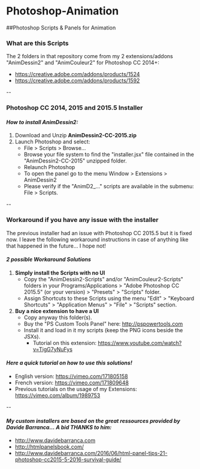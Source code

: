 # Photoshop-Animation
##Photoshop Scripts & Panels for Animation


### What are this Scripts
The 2 folders in that repository come from my 2 extensions/addons "AnimDessin2" and "AnimCouleur2" for Photoshop CC 2014+:
* https://creative.adobe.com/addons/products/1524
* https://creative.adobe.com/addons/products/1592

--

### Photoshop CC 2014, 2015 and 2015.5 Installer 
#### *How to install AnimDessin2:*
1. Download and Unzip **AnimDessin2-CC-2015.zip**
2. Launch Photoshop and select:
	* File > Scripts > Browse… 
	* Browse your file system to find the "installer.jsx" file contained in the "AnimDessin2-CC-2015" unzipped folder.
	* Relaunch Photoshop 
	* To open the panel go to the menu Window > Extensions > AnimDessin2 
	* Please verify if the "AnimD2_…" scripts are available in the submenu: File > Scripts.


--

### Workaround if you have any issue with the installer
The previous installer had an issue with Photoshop CC 2015.5 but it is fixed now.
I leave the following workaround instructions in case of anything like that happened in the future… I hope not!

#### *2 possible Workaround Solutions*
1. **Simply install the Scripts with no UI**
	* Copy the "AnimDessin2-Scripts" and/or "AnimCouleur2-Scripts" folders in your Programs/Applications > "Adobe Photoshop CC 2015.5" (or your version) > "Presets" > "Scripts" folder.
	* Assign Shortcuts to these Scripts using the menu "Edit" > "Keyboard Shortcuts" > "Application Menus" > "File" > "Scripts" section.
2. **Buy a nice extension to have a UI**
	* Copy anyway this folder(s).
	* Buy the "PS Custom Tools Panel" here: http://pspowertools.com
	* Install it and load in it my scripts (keep the PNG icons beside the JSXs).
		* Tutorial on this extension: https://www.youtube.com/watch?v=TigG7yNuFys
		
#### *Here a quick tutorial on how to use this solutions!*
* English version: https://vimeo.com/171805158
* French version: https://vimeo.com/171809648
* Previous tutorials on the usage of my Extensions: https://vimeo.com/album/1989753
		




--	

#### *My custom installers are based on the great ressources provided by Davide Barranca… A bid THANKS to him:*
* http://www.davidebarranca.com
* http://htmlpanelsbook.com/
* http://www.davidebarranca.com/2016/06/html-panel-tips-21-photoshop-cc2015-5-2016-survival-guide/